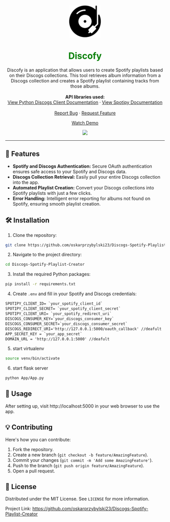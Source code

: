 <p align="center">
  <img src="./App/static/favicon.ico" alt="Discofy Logo" width="100"/>
</p>

<h1 align="center" style="color: green;">Discofy</h1>

<p align="center">
Discofy is an application that allows users to create Spotify playlists based on their Discogs collections. This tool retrieves album information from a Discogs collection and creates a Spotify playlist containing tracks from those albums.
  <br>
  <br>
  <strong>API libraries used:</strong>
  <br>
  <a href="https://python3-discogs-client.readthedocs.io/en/latest/index.html" target="_blank">View Python Discogs Client Documentation</a>
  ·
  <a href="https://spotipy.readthedocs.io/en/2.22.1/" target="_blank">View Spotipy Documentation</a>
  <br>
  <br>
  <a href="https://github.com/oskarprzybylski23/Discogs-Spotify-Playlist-Creator/issues" target="_blank">Report Bug</a>
  ·
  <a href="https://github.com/oskarprzybylski23/Discogs-Spotify-Playlist-Creator/issues" target="_blank">Request Feature</a>
</p>

<div align="center">
    <a href="https://www.loom.com/share/e11a4cab0b6f43749151b7ffd11d150b">
      <p> Watch Demo</p>
    </a>
    <a href="https://www.loom.com/share/e11a4cab0b6f43749151b7ffd11d150b" target="_blank">
      <img style="max-width:300px;" src="https://cdn.loom.com/sessions/thumbnails/e11a4cab0b6f43749151b7ffd11d150b-1710866229633-with-play.gif">
    </a>
  </div>

---

## 🌟 Features
- **Spotify and Discogs Authentication:** Secure OAuth authentication ensures safe access to your Spotify and Discogs data.
- **Discogs Collection Retrieval:** Easily pull your entire Discogs collection into the app.
- **Automated Playlist Creation:** Convert your Discogs collections into Spotify playlists with just a few clicks.
- **Error Handling:** Intelligent error reporting for albums not found on Spotify, ensuring smooth playlist creation.

## 🛠 Installation

1. Clone the repository:

```bash 
git clone https://github.com/oskarprzybylski23/Discogs-Spotify-Playlist-Creator.git 
```

2. Navigate to the project directory:

```bash 
cd Discogs-Spotify-Playlist-Creator
```

3. Install the required Python packages:

```bash 
pip install -r requirements.txt
```
4. Create `.env` and fill in your Spotify and Discogs credentials:

```text
SPOTIPY_CLIENT_ID= `your_spotify_client_id`
SPOTIPY_CLIENT_SECRET= `your_spotify_client_secret`
SPOTIPY_CLIENT_URI= `your_spotify_redirect_uri`
DISCOGS_CONSUMER_KEY=`your_discogs_consumer_key`
DISCOGS_CONSUMER_SECRET=`your_discogs_consumer_secret`
DISCOGS_REDIRECT_URI='http://127.0.0.1:5000/oauth_callback' //deafult
APP_SECRET_KEY = `your_app_secret`
DOMAIN_URL = 'http://127.0.0.1:5000' //deafult
```

5. start virtualenv

```bash
source venv/bin/activate 
```

6. start flask server

```bash
python App/App.py 
```

## 🚀 Usage
After setting up, visit http://localhost:5000 in your web browser to use the app.

## 💡 Contributing
Here's how you can contribute:

1. Fork the repository.
2. Create a new branch (`git checkout -b feature/AmazingFeature`).
3. Commit your changes (`git commit -m 'Add some AmazingFeature'`).
4. Push to the branch (`git push origin feature/AmazingFeature`).
5. Open a pull request.

## 📝 License
Distributed under the MIT License. See `LICENSE` for more information.

Project Link: https://github.com/oskarprzybylski23/Discogs-Spotify-Playlist-Creator

